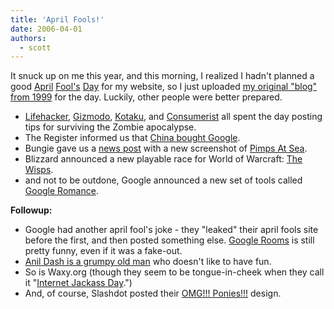 ```yaml
---
title: 'April Fools!'
date: 2006-04-01
authors:
  - scott
---
```


It snuck up on me this year, and this morning, I realized I hadn't planned a good [April](/blog/2001/i-have-seen-the-light/) [Fool's](/blog/2004/moving-to-new-york/) [Day](/blog/2005/new-design/) for my website, so I just uploaded [my original "blog" from 1999](http://spaceninja.com/site-archives/blog/v1/) for the day. Luckily, other people were better prepared.

- [Lifehacker](http://www.lifehacker.com/software/zombies/), [Gizmodo](http://gizmodo.com/gadgets/zombies/), [Kotaku](http://www.kotaku.com/gaming/zombies/), and [Consumerist](http://www.consumerist.com/consumer/zombies/) all spent the day posting tips for surviving the Zombie apocalypse.
- The Register informed us that [China bought Google](http://www.theregister.co.uk/2006/04/01/china_buys_google/).
- Bungie gave us a [news post](http://bungie.com/News/TopStory.aspx?story=BngeWklyUpdteMar31&p=6540570) with a new screenshot of [Pimps At Sea](http://bungie.com/images/news/inlineimages/PASLive_firstscreen.jpg).
- Blizzard announced a new playable race for World of Warcraft: [The Wisps](http://www.worldofwarcraft.com/burningcrusade/townhall/wisps.html).
- and not to be outdone, Google announced a new set of tools called [Google Romance](http://www.google.com/romance/).

**Followup:**

- Google had another april fool's joke - they "leaked" their april fools site before the first, and then posted something else. [Google Rooms](http://blog.outer-court.com/archive/2006-04-01-n20.html) is still pretty funny, even if it was a fake-out.
- [Anil Dash is a grumpy old man](http://www.dashes.com/anil/2006/03/31/your_april_fool) who doesn't like to have fun.
- So is Waxy.org (though they seem to be tongue-in-cheek when they call it "[Internet Jackass Day](http://www.waxy.org/archive/2006/03/31/internet.shtml).")
- And, of course, Slashdot posted their [OMG!!! Ponies!!!](http://flickr.com/photos/avalonstar/122431398/) design.
